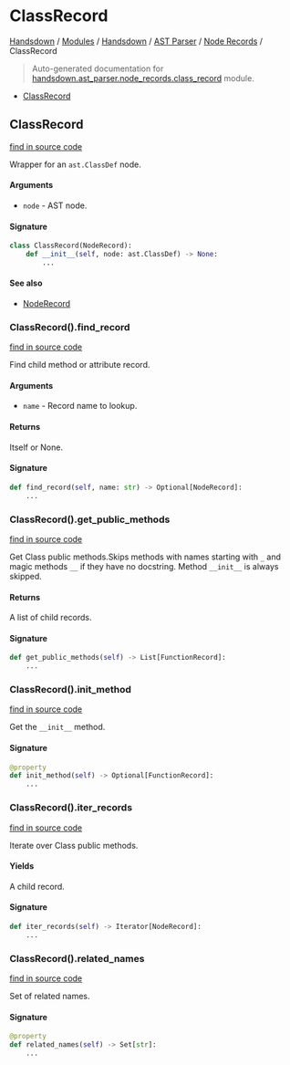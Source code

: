 # ClassRecord

[Handsdown](../../../README.md#-handsdown---python-documentation-generator) / [Modules](../../../MODULES.md#modules) / [Handsdown](../../index.md#handsdown) / [AST Parser](../index.md#ast-parser) / [Node Records](index.md#node-records) / ClassRecord

> Auto-generated documentation for [handsdown.ast_parser.node_records.class_record](https://github.com/vemel/handsdown/blob/main/handsdown/ast_parser/node_records/class_record.py) module.

- [ClassRecord](#classrecord)

## ClassRecord

[find in source code](https://github.com/vemel/handsdown/blob/main/handsdown/ast_parser/node_records/class_record.py#L17)

Wrapper for an `ast.ClassDef` node.

#### Arguments

- `node` - AST node.

#### Signature

```python
class ClassRecord(NodeRecord):
    def __init__(self, node: ast.ClassDef) -> None:
        ...
```

#### See also
- [NodeRecord](node_record.md#noderecord)

### ClassRecord().find_record

[find in source code](https://github.com/vemel/handsdown/blob/main/handsdown/ast_parser/node_records/class_record.py#L35)

Find child method or attribute record.

#### Arguments

- `name` - Record name to lookup.

#### Returns

Itself or None.

#### Signature

```python
def find_record(self, name: str) -> Optional[NodeRecord]:
    ...
```

### ClassRecord().get_public_methods

[find in source code](https://github.com/vemel/handsdown/blob/main/handsdown/ast_parser/node_records/class_record.py#L88)

Get Class public methods.Skips methods with names starting with `_` and magic methods  `__` if
they have no docstring. Method `__init__` is always skipped.

#### Returns

A list of child records.

#### Signature

```python
def get_public_methods(self) -> List[FunctionRecord]:
    ...
```

### ClassRecord().init_method

[find in source code](https://github.com/vemel/handsdown/blob/main/handsdown/ast_parser/node_records/class_record.py#L155)

Get the `__init__` method.

#### Signature

```python
@property
def init_method(self) -> Optional[FunctionRecord]:
    ...
```

### ClassRecord().iter_records

[find in source code](https://github.com/vemel/handsdown/blob/main/handsdown/ast_parser/node_records/class_record.py#L75)

Iterate over Class public methods.

#### Yields

A child record.

#### Signature

```python
def iter_records(self) -> Iterator[NodeRecord]:
    ...
```

### ClassRecord().related_names

[find in source code](https://github.com/vemel/handsdown/blob/main/handsdown/ast_parser/node_records/class_record.py#L58)

Set of related names.

#### Signature

```python
@property
def related_names(self) -> Set[str]:
    ...
```


